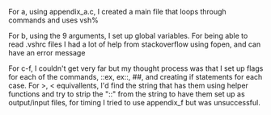 For a, using appendix_a.c, I created a main file that loops through commands and uses vsh%

For b, using the 9 arguments, I set up global variables. For being able to read .vshrc files I had a lot of help from stackoverflow using fopen, and can have an error message

For c-f, I couldn't get very far but my thought process was that I set up flags for each of the commands, ::ex, ex::, ##, and creating if statements for each case. For >, < equivallents, I'd find the string that has them using helper functions and try to strip the "::" from the string to have them set up as output/input files, for timing I tried to use appendix_f but was unsuccessful.